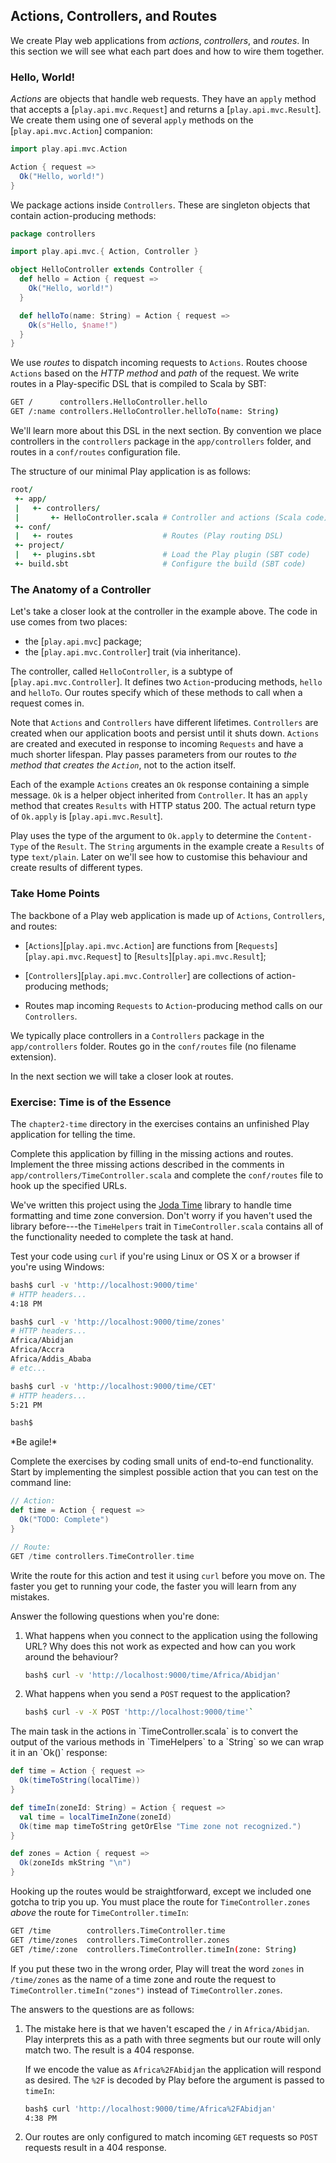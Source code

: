 ## Actions, Controllers, and Routes

We create Play web applications from *actions*, *controllers*, and *routes*.
In this section we will see what each part does and how to wire them together.

### Hello, World!

*Actions* are objects that handle web requests.
They have an `apply` method that accepts a [`play.api.mvc.Request`]
and returns a [`play.api.mvc.Result`].
We create them using one of several `apply` methods on the
[`play.api.mvc.Action`] companion:

~~~ scala
import play.api.mvc.Action

Action { request =>
  Ok("Hello, world!")
}
~~~

We package actions inside `Controllers`.
These are singleton objects that contain action-producing methods:

~~~ scala
package controllers

import play.api.mvc.{ Action, Controller }

object HelloController extends Controller {
  def hello = Action { request =>
    Ok("Hello, world!")
  }

  def helloTo(name: String) = Action { request =>
    Ok(s"Hello, $name!")
  }
}
~~~

We use *routes* to dispatch incoming requests to `Actions`.
Routes choose `Actions` based on the *HTTP method* and *path* of the request.
We write routes in a Play-specific DSL that is compiled to Scala by SBT:

~~~ bash
GET /      controllers.HelloController.hello
GET /:name controllers.HelloController.helloTo(name: String)
~~~

We'll learn more about this DSL in the next section.
By convention we place controllers in the `controllers` package
in the `app/controllers` folder, and routes in a `conf/routes` configuration file.

The structure of our minimal Play application is as follows:

~~~ coffee
root/
 +- app/
 |   +- controllers/
 |       +- HelloController.scala # Controller and actions (Scala code)
 +- conf/
 |   +- routes                    # Routes (Play routing DSL)
 +- project/
 |   +- plugins.sbt               # Load the Play plugin (SBT code)
 +- build.sbt                     # Configure the build (SBT code)
~~~

### The Anatomy of a Controller

Let's take a closer look at the controller in the example above.
The code in use comes from two places:

 - the [`play.api.mvc`] package;
 - the [`play.api.mvc.Controller`] trait (via inheritance).

The controller, called `HelloController`, is a subtype of [`play.api.mvc.Controller`].
It defines two `Action`-producing methods, `hello` and `helloTo`.
Our routes specify which of these methods to call when a request comes in.

Note that `Actions` and `Controllers` have different lifetimes.
`Controllers` are created when our application boots and persist until it shuts down.
`Actions` are created and executed in response to incoming `Requests` and have a much shorter lifespan.
Play passes parameters from our routes to *the method that creates the `Action`*,
not to the action itself.

Each of the example `Actions` creates an `Ok` response containing a simple message.
`Ok` is a helper object inherited from `Controller`.
It has an `apply` method  that creates `Results` with HTTP status 200.
The actual return type of `Ok.apply` is [`play.api.mvc.Result`].

Play uses the type of the argument to `Ok.apply` to determine the `Content-Type` of the `Result`.
The `String` arguments in the example create a `Results` of type `text/plain`.
Later on we'll see how to customise this behaviour and create results of different types.


### Take Home Points

The backbone of a Play web application is made up of `Actions`, `Controllers`, and routes:

 - [`Actions`][`play.api.mvc.Action`] are functions
   from [`Requests`][`play.api.mvc.Request`] to [`Results`][`play.api.mvc.Result`];

 - [`Controllers`][`play.api.mvc.Controller`] are collections of action-producing methods;

 - Routes map incoming `Requests` to `Action`-producing method calls on our `Controllers`.

We typically place controllers in a `Controllers` package in the `app/controllers` folder.
Routes go in the `conf/routes` file (no filename extension).

In the next section we will take a closer look at routes.


### Exercise: Time is of the Essence

The `chapter2-time` directory in the exercises contains
an unfinished Play application for telling the time.

Complete this application by filling in the missing actions and routes.
Implement the three missing actions described
in the comments in `app/controllers/TimeController.scala`
and complete the `conf/routes` file to hook up the specified URLs.

We've written this project using the [Joda Time](link-joda-time) library
to handle time formatting and time zone conversion.
Don't worry if you haven't used the library before---the `TimeHelpers` trait
in `TimeController.scala` contains all of the functionality needed
to complete the task at hand.

Test your code using `curl` if you're using Linux or OS X
or a browser if you're using Windows:

~~~ bash
bash$ curl -v 'http://localhost:9000/time'
# HTTP headers...
4:18 PM

bash$ curl -v 'http://localhost:9000/time/zones'
# HTTP headers...
Africa/Abidjan
Africa/Accra
Africa/Addis_Ababa
# etc...

bash$ curl -v 'http://localhost:9000/time/CET'
# HTTP headers...
5:21 PM

bash$
~~~

<div class="callout callout-info">
*Be agile!*

Complete the exercises by coding small units of end-to-end functionality.
Start by implementing the simplest possible action that you can test on the command line:

~~~ scala
// Action:
def time = Action { request =>
  Ok("TODO: Complete")
}

// Route:
GET /time controllers.TimeController.time
~~~

Write the route for this action and test it using `curl` before you move on.
The faster you get to running your code, the faster you will learn from any mistakes.
</div>

Answer the following questions when you're done:

1. What happens when you connect to the application using the following URL?
Why does this not work as expected and how can you work around the behaviour?

    ~~~ bash
    bash$ curl -v 'http://localhost:9000/time/Africa/Abidjan'
    ~~~

2. What happens when you send a `POST` request to the application?

    ~~~ bash
    bash$ curl -v -X POST 'http://localhost:9000/time'`
    ~~~

<div class="solution">
The main task in the actions in `TimeController.scala` is
to convert the output of the various methods in `TimeHelpers` to a `String`
so we can wrap it in an `Ok()` response:

~~~ scala
def time = Action { request =>
  Ok(timeToString(localTime))
}

def timeIn(zoneId: String) = Action { request =>
  val time = localTimeInZone(zoneId)
  Ok(time map timeToString getOrElse "Time zone not recognized.")
}

def zones = Action { request =>
  Ok(zoneIds mkString "\n")
}
~~~

Hooking up the routes would be straightforward,
except we included one gotcha to trip you up.
You must place the route for `TimeController.zones`
*above* the route for `TimeController.timeIn`:

~~~ bash
GET /time        controllers.TimeController.time
GET /time/zones  controllers.TimeController.zones
GET /time/:zone  controllers.TimeController.timeIn(zone: String)
~~~

If you put these two in the wrong order,
Play will treat the word `zones` in `/time/zones`
as the name of a time zone and route the request to `TimeController.timeIn("zones")`
instead of `TimeController.zones`.

The answers to the questions are as follows:

1.  The mistake here is that we haven't escaped the `/` in `Africa/Abidjan`.
    Play interprets this as a path with three segments but our route will only match two.
    The result is a 404 response.

    If we encode the value as `Africa%2FAbidjan` the application will respond as desired.
    The `%2F` is decoded by Play before the argument is passed to `timeIn`:

    ~~~ bash
    bash$ curl 'http://localhost:9000/time/Africa%2FAbidjan'
    4:38 PM
    ~~~

2.  Our routes are only configured to match incoming `GET` requests
    so `POST` requests result in a 404 response.
</div>
